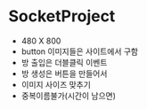 # SocketProject

* 480 X 800
* button 이미지들은 사이트에서 구함
* 방 출입은 더블클릭 이벤트
* 방 생성은 버튼을 만들어서
* 이미지 사이즈 맞추기
* 중복이름불가(시간이 남으면)

